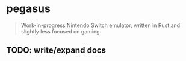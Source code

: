 # pegasus

> Work-in-progress Nintendo Switch emulator, written in Rust and slightly less focused on gaming

## TODO: write/expand docs